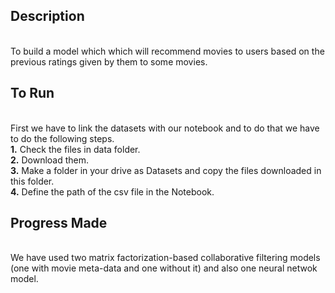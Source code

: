 <h2>Description</h2><br>
To build a model which which will recommend movies to users based on the previous ratings given by them to some movies.<br>
<h2>To Run</h2><br>
First we have to link the datasets with our notebook and to do that we have to do the following steps.<br>
<b>1.</b> Check the files in data folder.<br>
<b>2.</b> Download them.<br>
<b>3.</b> Make a folder in your drive as Datasets and copy the files downloaded in this folder.<br>
<b>4.</b> Define the path of the csv file in the Notebook.<br>
<h2>Progress Made</h2><br>
We have used two matrix factorization-based collaborative filtering models (one with movie meta-data and one without it) and also one neural netwok model.<br>
